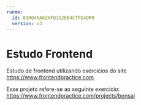 ```yaml
---
runme:
  id: 01HQ4NA6ZXFQ1G2EB4CTFS4QR9
  version: v3
---
```


# Estudo Frontend

Estudo de frontend utilizando exercícios do site https://www.frontendpractice.com.

Esse projeto refere-se ao seguinte exercício: https://www.frontendpractice.com/projects/bonsai

